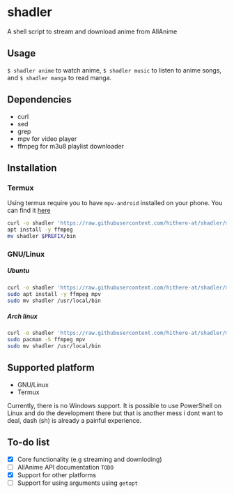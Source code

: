 # shadler
A shell script to stream and download anime from AllAnime

## Usage
`$ shadler anime` to watch anime, `$ shadler music` to listen to anime songs, and `$ shadler manga` to read manga.

## Dependencies
* curl
* sed
* grep
* mpv for video player
* ffmpeg for m3u8 playlist downloader

## Installation

### Termux
Using termux require you to have `mpv-android` installed on your phone. You can find it [here](https://github.com/mpv-android/mpv-android/releases)

```sh
curl -o shadler 'https://raw.githubusercontent.com/hithere-at/shadler/master/shadler'
apt install -y ffmpeg
mv shadler $PREFIX/bin
```

### GNU/Linux

##### Ubuntu
```sh
curl -o shadler 'https://raw.githubusercontent.com/hithere-at/shadler/master/shadler'
sudo apt install -y ffmpeg mpv
sudo mv shadler /usr/local/bin
```

##### Arch linux
```sh
curl -o shadler 'https://raw.githubusercontent.com/hithere-at/shadler/master/shadler'
sudo pacman -S ffmpeg mpv
sudo mv shadler /usr/local/bin
```

## Supported platform
- GNU/Linux
- Termux

Currently, there is no Windows support. It is possible to use PowerShell on Linux and do the development there but that is another mess i dont want to deal, dash (sh) is already a painful experience.

## To-do list
- [x] Core functionality (e.g streaming and downloding)
- [ ] AllAnime API documentation `TODO`
- [x] Support for other platforms
- [ ] Support for using arguments using `getopt`
